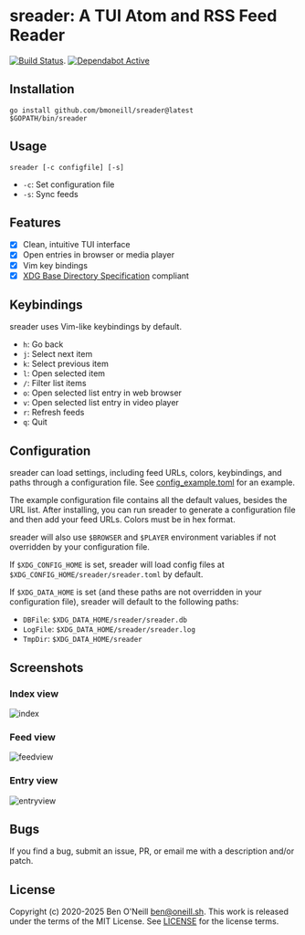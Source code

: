 # sreader: A TUI Atom and RSS Feed Reader

[![Build Status](https://github.com/bmoneill/sreader/actions/workflows/go.yml/badge.svg?branch=master)](https://github.com/bmoneill/sreader/actions/workflows/go.yml).
[![Dependabot Active](https://img.shields.io/badge/dependabot-active-brightgreen?style=flat-square&logo=dependabot)](https://github.com/bmoneill/sreader/security/dependabot)

## Installation

```shell
go install github.com/bmoneill/sreader@latest
$GOPATH/bin/sreader
```

## Usage

```shell
sreader [-c configfile] [-s]
```

- `-c`: Set configuration file
- `-s`: Sync feeds

## Features

- [X] Clean, intuitive TUI interface
- [X] Open entries in browser or media player
- [X] Vim key bindings
- [X] [XDG Base Directory Specification](https://specifications.freedesktop.org/basedir-spec/latest/) compliant

## Keybindings

sreader uses Vim-like keybindings by default.

- `h`: Go back
- `j`: Select next item
- `k`: Select previous item
- `l`: Open selected item
- `/`: Filter list items
- `o`: Open selected list entry in web browser
- `v`: Open selected list entry in video player
- `r`: Refresh feeds
- `q`: Quit

## Configuration

sreader can load settings, including feed URLs, colors, keybindings, and paths
through a configuration file. See [config_example.toml](config_example.toml) for
an example.

The example configuration file contains all the default values, besides the URL
list. After installing, you can run sreader to generate a configuration file
and then add your feed URLs. Colors must be in hex format.

sreader will also use `$BROWSER` and `$PLAYER` environment variables if not
overridden by your configuration file.

If `$XDG_CONFIG_HOME` is set, sreader will load config files at
`$XDG_CONFIG_HOME/sreader/sreader.toml` by default.

If `$XDG_DATA_HOME` is set (and these paths are not overridden in your
configuration file), sreader will default to the following paths:

- `DBFile`: `$XDG_DATA_HOME/sreader/sreader.db`
- `LogFile`: `$XDG_DATA_HOME/sreader/sreader.log`
- `TmpDir`: `$XDG_DATA_HOME/sreader`

## Screenshots

### Index view

![index](https://oneill.sh/img/sreader-index.png)

### Feed view

![feedview](https://oneill.sh/img/sreader-feedview.png)

### Entry view

![entryview](https://oneill.sh/img/sreader-entryview.png)

## Bugs

If you find a bug, submit an issue, PR, or email me with a description and/or patch.

## License

Copyright (c) 2020-2025 Ben O'Neill <ben@oneill.sh>. This work is released under the
terms of the MIT License. See [LICENSE](LICENSE) for the license terms.
